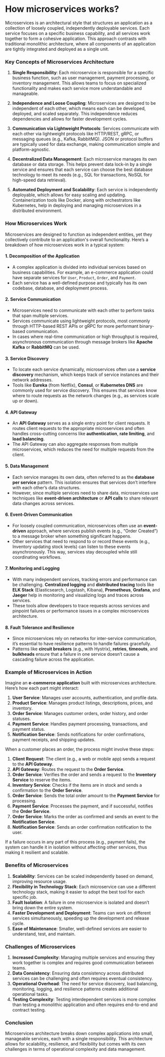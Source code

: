 # How microservices works?

Microservices is an architectural style that structures an application as a collection of loosely coupled, independently deployable services. Each service focuses on a specific business capability, and all services work together to form a cohesive application. This approach contrasts with traditional monolithic architecture, where all components of an application are tightly integrated and deployed as a single unit.

### Key Concepts of Microservices Architecture

1. **Single Responsibility**: Each microservice is responsible for a specific business function, such as user management, payment processing, or inventory management. This allows teams to focus on specialized functionality and makes each service more understandable and manageable.

2. **Independence and Loose Coupling**: Microservices are designed to be independent of each other, which means each can be developed, deployed, and scaled separately. This independence reduces dependencies and allows for faster development cycles.

3. **Communication via Lightweight Protocols**: Services communicate with each other via lightweight protocols like HTTP/REST, gRPC, or messaging queues (e.g., Kafka, RabbitMQ). JSON or protocol buffers are typically used for data exchange, making communication simple and platform-agnostic.

4. **Decentralized Data Management**: Each microservice manages its own database or data storage. This helps prevent data lock-in by a single service and ensures that each service can choose the best database technology to meet its needs (e.g., SQL for transactions, NoSQL for high-speed data retrieval).

5. **Automated Deployment and Scalability**: Each service is independently deployable, which allows for easy scaling and updating. Containerization tools like Docker, along with orchestrators like Kubernetes, help in deploying and managing microservices in a distributed environment.

### How Microservices Work

Microservices are designed to function as independent entities, yet they collectively contribute to an application's overall functionality. Here’s a breakdown of how microservices work in a typical system:

#### 1. **Decomposition of the Application**

- A complex application is divided into individual services based on business capabilities. For example, an e-commerce application could have separate services for `User`, `Product`, `Order`, and `Payment`.
- Each service has a well-defined purpose and typically has its own codebase, database, and deployment process.

#### 2. **Service Communication**

- Microservices need to communicate with each other to perform tasks that span multiple services.
- Services communicate using lightweight protocols, most commonly through HTTP-based REST APIs or gRPC for more performant binary-based communication.
- In cases where real-time communication or high throughput is required, asynchronous communication through message brokers like **Apache Kafka** or **RabbitMQ** can be used.

#### 3. **Service Discovery**

- To locate each service dynamically, microservices often use a **service discovery** mechanism, which keeps track of service instances and their network addresses.
- Tools like **Eureka** (from Netflix), **Consul**, or **Kubernetes DNS** are commonly used for service discovery. This ensures that services know where to route requests as the network changes (e.g., as services scale up or down).

#### 4. **API Gateway**

- An **API Gateway** serves as a single entry point for client requests. It routes client requests to the appropriate microservices and often handles cross-cutting concerns like **authentication**, **rate limiting**, and **load balancing**.
- The API Gateway can also aggregate responses from multiple microservices, which reduces the need for multiple requests from the client.

#### 5. **Data Management**

- Each service manages its own data, often referred to as the **database per service** pattern. This isolation ensures that services don’t interfere with each other’s data structures.
- However, since multiple services need to share data, microservices use techniques like **event-driven architecture** or **API calls** to share relevant data changes across services.

#### 6. **Event-Driven Communication**

- For loosely coupled communication, microservices often use an **event-driven** approach, where services publish events (e.g., “Order Created”) to a message broker when something significant happens.
- Other services that need to respond to or record these events (e.g., Inventory updating stock levels) can listen to these events asynchronously. This way, services stay decoupled while still coordinating workflows.

#### 7. **Monitoring and Logging**

- With many independent services, tracking errors and performance can be challenging. **Centralized logging** and **distributed tracing** tools like **ELK Stack** (Elasticsearch, Logstash, Kibana), **Prometheus**, **Grafana**, and **Jaeger** help in monitoring and visualizing logs and traces across services.
- These tools allow developers to trace requests across services and pinpoint failures or performance issues in a complex microservices architecture.

#### 8. **Fault Tolerance and Resilience**

- Since microservices rely on networks for inter-service communication, it’s essential to have resilience patterns to handle failures gracefully.
- Patterns like **circuit breakers** (e.g., with Hystrix), **retries**, **timeouts**, and **bulkheads** ensure that a failure in one service doesn’t cause a cascading failure across the application.

### Example of Microservices in Action

Imagine an **e-commerce application** built with microservices architecture. Here’s how each part might interact:

1. **User Service**: Manages user accounts, authentication, and profile data.
2. **Product Service**: Manages product listings, descriptions, prices, and inventory.
3. **Order Service**: Manages customer orders, order history, and order statuses.
4. **Payment Service**: Handles payment processing, transactions, and payment status.
5. **Notification Service**: Sends notifications for order confirmations, payment receipts, and shipping updates.

When a customer places an order, the process might involve these steps:

1. **Client Request**: The client (e.g., a web or mobile app) sends a request to the **API Gateway**.
2. **API Gateway**: Routes the request to the **Order Service**.
3. **Order Service**: Verifies the order and sends a request to the **Inventory Service** to reserve the items.
4. **Inventory Service**: Checks if the items are in stock and sends a confirmation to the **Order Service**.
5. **Order Service**: Sends the total order amount to the **Payment Service** for processing.
6. **Payment Service**: Processes the payment, and if successful, notifies the **Order Service**.
7. **Order Service**: Marks the order as confirmed and sends an event to the **Notification Service**.
8. **Notification Service**: Sends an order confirmation notification to the user.

If a failure occurs in any part of this process (e.g., payment fails), the system can handle it in isolation without affecting other services, thus making it resilient and scalable.

### Benefits of Microservices

1. **Scalability**: Services can be scaled independently based on demand, improving resource usage.
2. **Flexibility in Technology Stack**: Each microservice can use a different technology stack, making it easier to adopt the best tool for each specific job.
3. **Fault Isolation**: A failure in one microservice is isolated and doesn’t bring down the entire system.
4. **Faster Development and Deployment**: Teams can work on different services simultaneously, speeding up the development and release cycle.
5. **Ease of Maintenance**: Smaller, well-defined services are easier to understand, test, and maintain.

### Challenges of Microservices

1. **Increased Complexity**: Managing multiple services and ensuring they work together is complex and requires good communication between teams.
2. **Data Consistency**: Ensuring data consistency across distributed services can be challenging and often requires eventual consistency.
3. **Operational Overhead**: The need for service discovery, load balancing, monitoring, logging, and resilience patterns creates additional operational tasks.
4. **Testing Complexity**: Testing interdependent services is more complex than testing a monolithic application and often requires end-to-end and contract testing.

### Conclusion

Microservices architecture breaks down complex applications into small, manageable services, each with a single responsibility. This architecture allows for scalability, resilience, and flexibility but comes with its own challenges in terms of operational complexity and data management.
